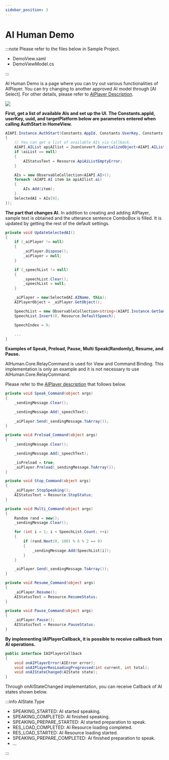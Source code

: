 ```yaml
---
sidebar_position: 3
---
```


# AI Human Demo
:::note
Please refer to the files below in Sample Project.
- DemoView.xaml
- DemoViewModel.cs

:::

AI Human Demo is a page where you can try out various functionalities of AIPlayer. You can try changing to another approved AI model through [AI Select]. For other details, please refer to [AIPlayer Description](#aiplayer-description).

<img src="/img/aihuman/windows/WPF_Sample_DemoPage.png" />

**First, get a list of available AIs and set up the UI. The Constants.appId, userKey, uuid, and targetPlatform below are parameters entered when calling AuthStart in HomeView.**

```csharp
AIAPI.Instance.AuthStart(Constants.AppId, Constants.UserKey, Constants.Uuid, Constants.TargetPlatform, (aiList, error) =>
{
    // You can get a list of available AIs via Callback.
	AIAPI.AIList apiAIlist = JsonConvert.DeserializeObject<AIAPI.AIList>(aiList.Root.ToString());
	if (aiList == null)
	{
		AIStatusText = Resource.ApiAiListEmptyError;
	}

	AIs = new ObservableCollection<AIAPI.AI>();
	foreach (AIAPI.AI item in apiAIlist.ai)
	{
		AIs.Add(item);
	}
	SelectedAI = AIs[0];
});
```

**The part that changes AI.** In addition to creating and adding AIPlayer, sample text is obtained and the utterance sentence ComboBox is filled. It is updated by getting the rest of the default settings.

```csharp
private void UpdateSelectedAI()
{
    if (_aiPlayer != null)
    {
        _aiPlayer.Dispose();
        _aiPlayer = null;
    }

    if (_speechList != null)
    {
        _speechList.Clear();
        _speechList = null;
    }

    _aiPlayer = new(SelectedAI.AIName, this);
    AIPlayerObject = _aiPlayer.GetObject();

    SpeechList = new ObservableCollection<string>(AIAPI.Instance.GetSampleTexts(SelectedAI.AIName));
    SpeechList.Insert(0, Resource.DefaultSpeech);

    SpeechIndex = 0;
    
    ...
}
```

**Examples of Speak, Preload, Pause, Multi Speak(Randomly), Resume, and Pause.** 

AIHuman.Core.RelayCommand is used for View and Command Binding. This implementation is only an example and it is not necessary to use AIHuman.Core.RelayCommand.

Please refer to the [AIPlayer description](#aiplayer-description) that follows below.

```csharp
private void Speak_Command(object args)
{
    _sendingMessage.Clear();

    _sendingMessage.Add(_speechText);
    
    _aiPlayer.Send(_sendingMessage.ToArray());
}

private void Preload_Command(object args)
{
    _sendingMessage.Clear();

    _sendingMessage.Add(_speechText);

    _isPreload = true;
    _aiPlayer.Preload(_sendingMessage.ToArray());
}

private void Stop_Command(object args)
{
    _aiPlayer.StopSpeaking();
    AIStatusText = Resource.StopStatus;
}

private void Multi_Command(object args)
{
    Random rand = new();
    _sendingMessage.Clear();

    for (int i = 1; i < SpeechList.Count; ++i)
    {
        if (rand.Next(0, 100) % 6 % 2 == 0)
        {
            _sendingMessage.Add(SpeechList[i]);
        }
    }

    _aiPlayer.Send(_sendingMessage.ToArray());
}

private void Resume_Command(object args)
{
    _aiPlayer.Resume();
    AIStatusText = Resource.ResumeStatus;
}

private void Pause_Command(object args)
{
    _aiPlayer.Pause();
    AIStatusText = Resource.PauseStatus;
}
```

**By implementing IAIPlayerCallback, it is possible to receive callback from AI operations.**

```csharp
public interface IAIPlayerCallback
{
    void onAIPlayerError(AIError error);
    void onAIPlayerResLoadingProgressed(int current, int total);
    void onAIStateChanged(AIState state);
}
```

Through onAIStateChanged implementation, you can receive Callback of AI states shown below.

:::info AIState.Type

- SPEAKING_STARTED: AI started speaking.
- SPEAKING_COMPLETED: AI finished speaking.
- SPEAKING_PREPARE_STARTED: AI started preparation to speak.
- RES_LOAD_COMPLETED: AI Resource loading completed.
- RES_LOAD_STARTED: AI Resource loading started.
- SPEAKING_PREPARE_COMPLETED: AI finished preparation to speak.
- ...

:::
